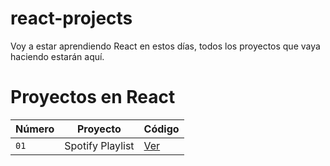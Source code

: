 # react-projects
Voy a estar aprendiendo React en estos días, todos los proyectos que vaya haciendo estarán aquí.

# Proyectos en React

| Número | Proyecto | Código |
| --- | --- | --- |
| `01` | Spotify Playlist | [Ver](projects/01-spotify-playlist) |

